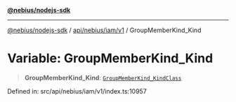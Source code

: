 [**@nebius/nodejs-sdk**](../../../../../README.md)

***

[@nebius/nodejs-sdk](../../../../../README.md) / [api/nebius/iam/v1](../README.md) / GroupMemberKind\_Kind

# Variable: GroupMemberKind\_Kind

> **GroupMemberKind\_Kind**: [`GroupMemberKind_KindClass`](../type-aliases/GroupMemberKind_KindClass.md)

Defined in: src/api/nebius/iam/v1/index.ts:10957
